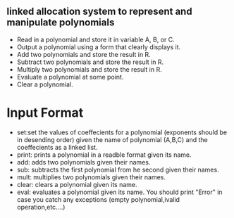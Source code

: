 ## linked allocation system to represent and manipulate polynomials
 
+ Read in a polynomial and store it in variable A, B, or C.
+ Output a polynomial using a form that clearly displays it.
+ Add two polynomials and store the result in R.
+ Subtract two polynomials and store the result in R.
+ Multiply two polynomials and store the result in R.
+ Evaluate a polynomial at some point.
+ Clear a polynomial.

# Input Format

+ set:set the values of coeffecients for a polynomial (exponents should be in desending order) given the name of polynomial (A,B,C) and the coeffecients as a linked list.
+ print: prints a polynomial in a readble format given its name.
+ add: adds two polynomials given their names.
+ sub: subtracts the first polynomial from he second given their names.
+ mult: multiplies two polynomials given their names.
+ clear: clears a polynomial given its name.
+ eval: evaluates a polynomial given its name. You should print "Error" in case you catch any exceptions (empty polynomial,ivalid operation,etc....)